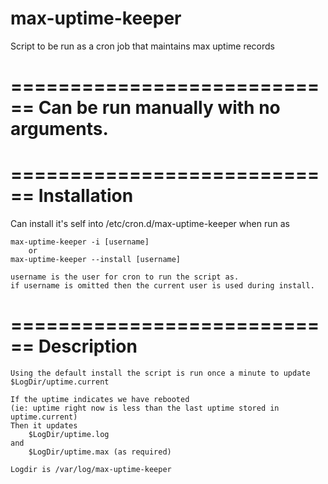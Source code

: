 # max-uptime-keeper
Script to be run as a cron job that maintains max uptime records

============================
Can be run manually with no arguments.
============================

============================
Installation
============================
Can install it's self into /etc/cron.d/max-uptime-keeper when run as

    max-uptime-keeper -i [username]
        or
    max-uptime-keeper --install [username]

    username is the user for cron to run the script as.
    if username is omitted then the current user is used during install.

============================
Description
============================
    Using the default install the script is run once a minute to update $LogDir/uptime.current

    If the uptime indicates we have rebooted
    (ie: uptime right now is less than the last uptime stored in uptime.current)
    Then it updates
        $LogDir/uptime.log
    and
        $LogDir/uptime.max (as required)

    Logdir is /var/log/max-uptime-keeper

